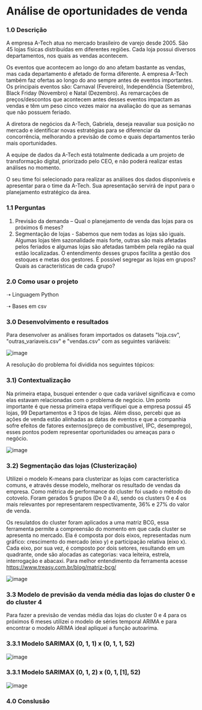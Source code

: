 # Análise de oportunidades de venda

### 1.0 Descrição
A empresa A-Tech atua no mercado brasileiro de varejo desde 2005. São 45 lojas físicas distribuídas em diferentes regiões. Cada loja possui diversos departamentos, nos quais as vendas acontecem.
<p>Os eventos que acontecem ao longo do ano afetam bastante as vendas, mas cada departamento é afetado de forma diferente. A empresa A-Tech também faz ofertas ao longo do ano sempre antes de eventos importantes. Os principais eventos são: Carnaval (Fevereiro), Independência (Setembro), Black Friday (Novembro) e Natal (Dezembro). As remarcações de preços/descontos que acontecem antes desses eventos impactam as vendas e têm um peso cinco vezes maior na avaliação do que as semanas que não possuem feriado.
<p>A diretora de negócios da A-Tech, Gabriela, deseja reavaliar sua posição no mercado e identificar novas estratégias para se diferenciar da concorrência, melhorando a previsão de como e quais departamentos terão mais oportunidades.
<p>A equipe de dados da A-Tech está totalmente dedicada a um projeto de transformação digital, priorizado pelo CEO, e não poderá realizar estas análises no momento.
<p>O seu time foi selecionado para realizar as análises dos dados disponíveis e apresentar para o time da A-Tech. Sua apresentação servirá de input para o planejamento estratégico da área.
  
### 1.1 Perguntas
  
1. Previsão da demanda – Qual o planejamento de venda das lojas para os próximos 6 meses? 
2. Segmentação de lojas - Sabemos que nem todas as lojas são iguais. Algumas lojas têm sazonalidade mais forte, outras são mais afetadas pelos feriados e algumas lojas são afetadas também pela região na qual estão localizadas. O entendimento desses grupos facilita a gestão dos estoques e metas dos gestores. É possível segregar as lojas em grupos? Quais as características
de cada grupo?
  
 ### 2.0 Como usar o projeto
➝ Linguagem Python

➝ Bases em csv
 
 ### 3.0 Desenvolvimento e resultados
Para desenvolver as análises foram importados os datasets "loja.csv", "outras_variaveis.csv" e "vendas.csv" com as seguintes variáveis:
  
  ![image](https://user-images.githubusercontent.com/86376728/229302246-4234837f-6a5d-4ad0-9814-29d87c5bbf9f.png)
  
 A resolução do problema foi dividida nos seguintes tópicos:

### 3.1) Contextualização
Na primeira etapa, busquei entender o que cada variável significava e como elas estavam relacionadas com o problema de negócio. Um ponto importante é que nessa primeira etapa verifiquei que a empresa possui 45 lojas, 99 Departamentos e 3 tipos de lojas. Além disso, percebi que as ações de venda estão alinhadas as datas de eventos e que a companhia sofre efeitos de fatores externos(preço de combustível, IPC, desemprego), esses pontos podem representar oportunidades ou ameaças para o negócio.
  
![image](https://user-images.githubusercontent.com/86376728/229303960-a5690261-56cf-4b6d-8ccd-fefc7bf36c48.png)
  
### 3.2) Segmentação das lojas (Clusterização)
  
Utilizei o modelo K-means para clusterizar as lojas com característica comuns, e através desse modelo, melhorar os resultado de vendas da empresa. Como métrica de performance do cluster foi usado o método do cotovelo. Foram gerados 5 grupos (De 0 a 4), sendo os clusters 0 e 4 os mais relevantes por representarem respectivamente, 36% e 27% do valor de venda. 
  
Os resulatdos do cluster foram aplicados a uma matriz BCG, essa ferramenta permite a compreensão do momento em que cada cluster se apresenta no mercado. Ela é composta por dois eixos, representadas num gráfico: crescimento do mercado (eixo y) e participação relativa (eixo x). Cada eixo, por sua vez, é composto por dois setores, resultando em um quadrante, onde são alocadas as categorias: vaca leiteira, estrela, interrogação e abacaxi. Para melhor entendimento da ferramenta acesse https://www.treasy.com.br/blog/matriz-bcg/
  
  
  ![image](https://user-images.githubusercontent.com/86376728/229304969-9e58ee05-0cb7-41a8-84f6-bdc4e3472cd8.png)
  
 ### 3.3 Modelo de previsão da venda média das lojas do cluster 0 e do cluster 4
  
Para fazer a previsão de vendas média das lojas do cluster 0 e 4 para os próximos 6 meses utilizei o modelo de séries temporal ARIMA e para encontrar o modelo ARIMA ideal apliquei a função autoarima. 
 
 ### 3.3.1 Modelo SARIMAX (0, 1, 1) x (0, 1, 1, 52)
![image](https://user-images.githubusercontent.com/86376728/229305813-5f37e9c8-7c5f-45de-a46f-df7102ee0fbc.png)
 ### 3.3.1 Modelo SARIMAX (0, 1, 2) x (0, 1, [1], 52)
![image](https://user-images.githubusercontent.com/86376728/229305837-399761f0-bb3b-423b-ac47-e7e9ae36e6bf.png)
  
### 4.0 Conslusão

  
  





